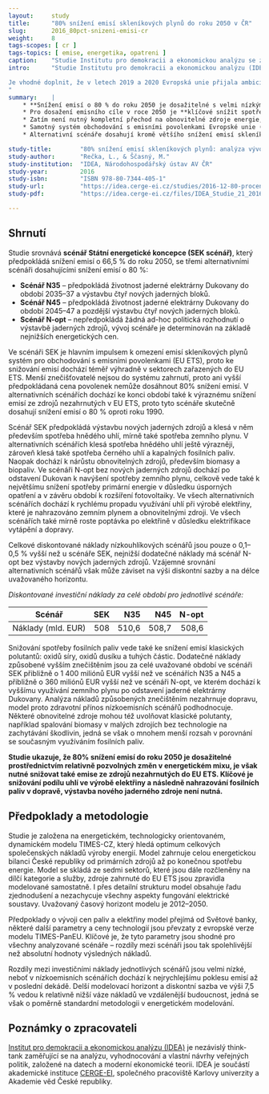 ```yaml
---
layout:     study
title:      "80% snížení emisí skleníkových plynů do roku 2050 v ČR"
slug:       2016_80pct-snizeni-emisi-cr
weight:     8
tags-scopes: [ cr ]
tags-topics: [ emise, energetika, opatreni ]
caption:    "Studie Institutu pro demokracii a ekonomickou analýzu se zabývá možností snížit emise o 80 % do roku 2050."
intro:      "Studie Institutu pro demokracii a ekonomickou analýzu (IDEA) z roku 2016 se zabývá možností snížit emise skleníkových plynů o 80 % do roku 2050. Česká vláda se přihlásila k dlouhodobé strategii dekarbonizace Evropské unie a tím se zavázala snížit emise skleníkových plynů do roku 2050 o 80–95 % oproti roku 1990. Státní energetická koncepce z roku 2015 předpokládá snížení skleníkových plynů o 66,5 % do roku 2050, studie prostřednictvím komplexního energetického dynamického modelu TIMES-CZ srovnává scénář podle této státní koncepce (SEK scénář) se třemi alternativními scénáři, které skutečně dosahují snížení emisí skleníkových plynů o 80 % v souladu s cíli Evropské unie definovanými v EU Energy Roadmap 2012. 

Je vhodné doplnit, že v letech 2019 a 2020 Evropská unie přijala ambicióznější cíl o dosažení nulových emisí skleníkových plynů do roku 2050, rovněž Vnitrostátní plán České republiky v oblasti energetiky a klimatu z roku 2019 již uvádí jako indikativní cíl pro rok 2050 snížení emisí o 80 % oproti roku 1990.
"
summary:    |
    * **Snížení emisí o 80 % do roku 2050 je dosažitelné s velmi nízkými dodatečnými investičními náklady** v porovnání se scénářem Státní energetické koncepce snižujícím emise o 66,5 % (investiční náklady jsou vyšší o pouhých cca 0,1–0,5 % investičních nákladů scénáře SEK).
    * Pro dosažení emisního cíle v roce 2050 je **klíčové snížit spotřebu hnědého uhlí**. V takovém případě nedojde ani k vyčerpání zásob hnědého uhlí v rámci stávajících limitů, rozhodně nemá smysl další prolamování ekologických limitů těžby.
    * Zatím není nutný kompletní přechod na obnovitelné zdroje energie, také není nezbytný další rozvoj jaderné energetiky. 80% snížení emisí je možné prostřednictvím relativně pozvolných změn v energetickém mixu.
    * Samotný systém obchodování s emisními povolenkami Evropské unie (EU ETS) není dostatečným nástrojem, neboť je nezbytné také snížení emisí v sektorech nezahrnutých do systému obchodování.
    * Alternativní scénáře dosahují kromě většího snížení emisí skleníkových plynů také **snížení emisí zdraví škodlivých polutantů**. Nízkoemisní scénáře tak mají značné dodatečné zdravotní a environmentální celospolečenské přínosy.

study-title:        "80% snížení emisí skleníkových plynů: analýza vývoje energetiky České republiky do roku 2050"
study-author:       "Rečka, L., & Ščasný, M."
study-institution:  "IDEA, Národohospodářský ústav AV ČR"
study-year:         2016
study-isbn:         "ISBN 978-80-7344-405-1"
study-url:          "https://idea.cerge-ei.cz/studies/2016-12-80-procentni-snizeni-emisi-sklenikovych-plynu"
study-pdf:          "https://idea.cerge-ei.cz/files/IDEA_Studie_21_2016_Snizeni_emisi_sklenikovych_plynu/files/downloads/IDEA_Studie_21_2016_Snizeni_emisi_sklenikovych_plynu.pdf"

---
```


## Shrnutí

Studie srovnává **scénář Státní energetické koncepce (SEK scénář)**, který předpokládá snížení emisí o 66,5 % do roku 2050, se třemi alternativními scénáři dosahujícími snížení emisí o 80 %:

* **Scénář N35** – předpokládá životnost jaderné elektrárny Dukovany do období 2035–37 a výstavbu čtyř nových jaderných bloků.
* **Scénář N45** – předpokládá životnost jaderné elektrárny Dukovany do období 2045–47 a pozdější výstavbu čtyř nových jaderných bloků.
* **Scénář N-opt** – nepředpokládá žádná ad-hoc politická rozhodnutí o výstavbě jaderných zdrojů, vývoj scénáře je determinován na základě nejnižších energetických cen. 

Ve scénáři SEK je hlavním impulsem k omezení emisí skleníkových plynů systém pro obchodování s emisními povolenkami (EU ETS), proto ke snižování emisí dochází téměř výhradně v sektorech zařazených do EU ETS. Menší znečišťovatelé nejsou do systému zahrnutí, proto ani vyšší předpokládaná cena povolenek nemůže dosáhnout 80% snížení emisí. V alternativních scénářích dochází ke konci období také k výraznému snížení emisí ze zdrojů nezahrnutých v EU ETS, proto tyto scénáře skutečně dosahují snížení emisí o 80 % oproti roku 1990.

Scénář SEK předpokládá výstavbu nových jaderných zdrojů a klesá v něm především spotřeba hnědého uhlí, mírně také spotřeba zemního plynu. V alternativních scénářích klesá spotřeba hnědého uhlí ještě výrazněji, zároveň klesá také spotřeba černého uhlí a kapalných fosilních paliv. Naopak dochází k nárůstu obnovitelných zdrojů, především biomasy a biopaliv. Ve scénáři N-opt bez nových jaderných zdrojů dochází po odstavení Dukovan k navýšení spotřeby zemního plynu, celkově vede také k největšímu snížení spotřeby primární energie v důsledku úsporných opatření a v závěru období k rozšíření fotovoltaiky. Ve všech alternativních scénářích dochází k rychlému propadu využívání uhlí při výrobě elektřiny, které je nahrazováno zemním plynem a obnovitelnými zdroji. Ve všech scénářích také mírně roste poptávka po elektřině v důsledku elektrifikace vytápění a dopravy.

Celkové diskontované náklady nízkouhlíkových scénářů jsou pouze o 0,1–0,5 % vyšší než u scénáře SEK, nejnižší dodatečné náklady má scénář N-opt bez výstavby nových jaderných zdrojů. Vzájemné srovnání alternativních scénářů však může záviset na výši diskontní sazby a na délce uvažovaného horizontu.

*Diskontované investiční náklady za celé období pro jednotlivé scénáře:*

<div class="table table-striped table-hover" markdown="1">

| Scénář              | SEK | N35 | N45 | N-opt |
| ------------------- | ----:| ------:| ------:| ------:|
| Náklady (mld. EUR)  |  508 |  510,6 |  508,7 |  508,6 |

</div>

Snižování spotřeby fosilních paliv vede také ke snížení emisí klasických polutantů: oxidů síry, oxidů dusíku a tuhých částic. Dodatečné náklady způsobené vyšším znečištěním jsou za celé uvažované období ve scénáři SEK přibližně o 1 400 miliónů EUR vyšší než ve scénářích N35 a N45 a přibližně o 360 miliónů EUR vyšší než ve scénáři N-opt, ve kterém dochází k vyššímu využívání zemního plynu po odstavení jaderné elektrárny Dukovany. Analýza nákladů způsobených znečištěním nezahrnuje dopravu, model proto zdravotní přínos nízkoemisních scénářů podhodnocuje. Některé obnovitelné zdroje mohou též uvolňovat klasické polutanty, například spalování biomasy v malých zdrojích bez technologie na zachytávání škodlivin, jedná se však o mnohem menší rozsah v porovnání se současným využíváním fosilních paliv.

**Studie ukazuje, že 80% snížení emisí do roku 2050 je dosažitelné prostřednictvím relativně pozvolných změn v energetickém mixu, je však nutné snižovat také emise ze zdrojů nezahrnutých do EU ETS. Klíčové je snižování podílu uhlí ve výrobě elektřiny a následně nahrazování fosilních paliv v dopravě, výstavba nového jaderného zdroje není nutná.**

## Předpoklady a metodologie

Studie je založena na energetickém, technologicky orientovaném, dynamickém modelu TIMES-CZ, který hledá optimum celkových společenských nákladů výroby energií. Model zahrnuje celou energetickou bilanci České republiky od primárních zdrojů až po konečnou spotřebu energie. Model se skládá ze sedmi sektorů, které jsou dále rozčleněny na dílčí kategorie a služby, zdroje zahrnuté do EU ETS jsou zpravidla modelované samostatně. I přes detailní strukturu model obsahuje řadu zjednodušení a nezachycuje všechny aspekty fungování elektrické soustavy. Uvažovaný časový horizont modelu je 2012–2050.

Předpoklady o vývoji cen paliv a elektřiny model přejímá od Světové banky, některé další parametry a ceny technologií jsou převzaty z evropské verze modelu TIMES-PanEU. Klíčové je, že tyto parametry jsou shodné pro všechny analyzované scénáře – rozdíly mezi scénáři jsou tak spolehlivější než absolutní hodnoty výsledných nákladů.

Rozdíly mezi investičními náklady jednotlivých scénářů jsou velmi nízké, neboť v nízkoemisních scénářích dochází k nejrychlejšímu poklesu emisí až v poslední dekádě. Delší modelovací horizont a diskontní sazba ve výši 7,5 % vedou k relativně nižší váze nákladů ve vzdálenější budoucnost, jedná se však o poměrně standardní metodologii v energetickém modelování.

## Poznámky o zpracovateli

[Institut pro demokracii a ekonomickou analýzu (IDEA)](https://idea.cerge-ei.cz) je nezávislý think-tank zaměřující se na analýzu, vyhodnocování a vlastní návrhy veřejných politik, založené na datech a moderní ekonomické teorii. IDEA je součástí akademické instituce [CERGE-EI](https://www.cerge-ei.cz), společného pracoviště Karlovy univerzity a Akademie věd České republiky.
